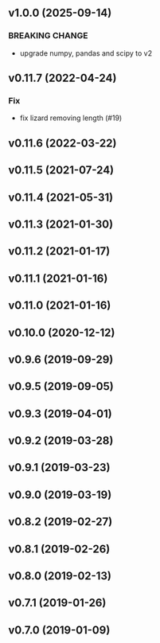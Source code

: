 ## v1.0.0 (2025-09-14)

### BREAKING CHANGE

- upgrade numpy, pandas and scipy to v2

## v0.11.7 (2022-04-24)

### Fix

- fix lizard removing length (#19)

## v0.11.6 (2022-03-22)

## v0.11.5 (2021-07-24)

## v0.11.4 (2021-05-31)

## v0.11.3 (2021-01-30)

## v0.11.2 (2021-01-17)

## v0.11.1 (2021-01-16)

## v0.11.0 (2021-01-16)

## v0.10.0 (2020-12-12)

## v0.9.6 (2019-09-29)

## v0.9.5 (2019-09-05)

## v0.9.3 (2019-04-01)

## v0.9.2 (2019-03-28)

## v0.9.1 (2019-03-23)

## v0.9.0 (2019-03-19)

## v0.8.2 (2019-02-27)

## v0.8.1 (2019-02-26)

## v0.8.0 (2019-02-13)

## v0.7.1 (2019-01-26)

## v0.7.0 (2019-01-09)
